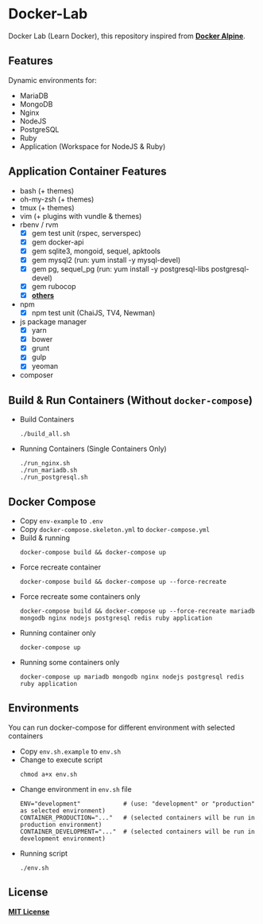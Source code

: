 # Docker-Lab
Docker Lab (Learn Docker), this repository inspired from [**Docker Alpine**](https://github.com/bhuisgen/docker-alpine).

## Features
Dynamic environments for:
* MariaDB
* MongoDB
* Nginx
* NodeJS
* PostgreSQL
* Ruby
* Application (Workspace for NodeJS & Ruby)

## Application Container Features
* bash (+ themes)
* oh-my-zsh (+ themes)
* tmux (+ themes)
* vim (+ plugins with vundle & themes)
* rbenv / rvm
  - [X] gem test unit (rspec, serverspec)
  - [X] gem docker-api
  - [X] gem sqlite3, mongoid, sequel, apktools
  - [X] gem mysql2 (run: yum install -y mysql-devel)
  - [X] gem pg, sequel_pg (run: yum install -y postgresql-libs postgresql-devel)
  - [X] gem rubocop
  - [X] [**others**](https://github.com/zeroc0d3/docker-lab/blob/master/application/rootfs/root/Gemfile)
* npm
  - [X] npm test unit (ChaiJS, TV4, Newman)
* js package manager
  - [X] yarn
  - [X] bower
  - [X] grunt
  - [X] gulp
  - [X] yeoman
* composer

## Build & Run Containers (Without `docker-compose`)
* Build Containers
  ```
  ./build_all.sh
  ```
* Running Containers (Single Containers Only)
  ```
  ./run_nginx.sh
  ./run_mariadb.sh
  ./run_postgresql.sh
  ```

## Docker Compose
* Copy `env-example` to `.env`
* Copy `docker-compose.skeleton.yml` to `docker-compose.yml`
* Build & running
  ```
  docker-compose build && docker-compose up
  ```
* Force recreate container
  ```
  docker-compose build && docker-compose up --force-recreate
  ```
* Force recreate some containers only
  ```
  docker-compose build && docker-compose up --force-recreate mariadb mongodb nginx nodejs postgresql redis ruby application
  ```
* Running container only
  ```
  docker-compose up
  ```
* Running some containers only
  ```
  docker-compose up mariadb mongodb nginx nodejs postgresql redis ruby application
  ```

## Environments
You can run docker-compose for different environment with selected containers
* Copy `env.sh.example` to `env.sh`
* Change to execute script
  ```
  chmod a+x env.sh
  ```
* Change environment in `env.sh` file
  ```
  ENV="development"            # (use: "development" or "production" as selected environment)
  CONTAINER_PRODUCTION="..."   # (selected containers will be run in production environment)
  CONTAINER_DEVELOPMENT="..."  # (selected containers will be run in development environment)
  ```
* Running script
  ```
  ./env.sh
  ```

## License
[**MIT License**](https://github.com/zeroc0d3/docker-lab/blob/master/LICENSE)